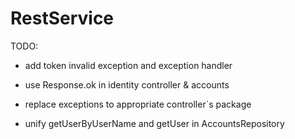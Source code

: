 # RestService

TODO:
+ add token invalid exception and exception handler

+ use Response.ok in identity controller & accounts

+ replace exceptions to appropriate controller`s package

+ unify getUserByUserName and getUser in AccountsRepository